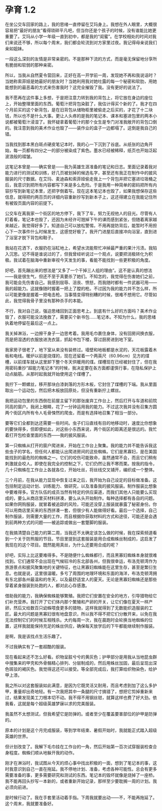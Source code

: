 # 孕育 1.2

在坐公交车回家的路上，我的思绪一直停留在艾玛身上。我想在外人眼里，大概很容易把“最好的朋友”看得琐碎平凡吧，但当你还是个孩子的时候，没有谁能比她更重要了。艾玛从小学一年级一直到初中，都是我的“闺蜜”。在学校相处的时间对我们来说还不够，所以每个周末，我们都会轮流到对方家里过夜。我记得母亲说我们亲如姐妹。

一段这么深刻的友情是非常亲密的。不是那种下流的方式，而是毫无保留地分享所有脆弱和软弱的那种亲密。

所以，当我从自然夏令营回来，正好在高一开学前一周，发现她不再和我说话时？当她称索菲娅是她最好的朋友时？当她利用我对她吐露的每一个秘密和软肋，用她能想到的最恶毒的方式来伤害我时？这完全摧毁了我。没有更好的说法了。

我不愿再在这件事上多想，于是把注意力转到我的背包上，将它放在身边的座位上，开始整理里面的东西。葡萄汁把背包染脏了，我估计得买个新的了。我才在四个月前买的这个新背包，是在旧背包从储物柜里被偷走之后买的，才花了十二块钱，所以也不是什么大事。更让人头疼的是我的笔记本、课本和塞进包里的两本小说都被葡萄汁浸湿了。我怀疑拿着葡萄汁的那个女生是专门对准我敞开的背包口倒的。我注意到我的美术作业也毁了——装作业的盒子一边都塌了。这倒是我自己的错。

当我找到那本黑白斑点硬皮笔记本时，我的心一下沉到了谷底。从纸张的边角开始，每一页都有四分之一的部分被染成了紫色。墨水已经被稀释，纸页也开始泛起波浪般的褶皱。

这笔记本曾是——确实曾是——我为英雄生涯准备的笔记和日志。里面记录着我对能力进行的测试和训练，好几页被划掉的候选名字，甚至还有我正在制作中的披风服装的尺寸数据。在艾玛、麦迪森和索菲娅偷走我上一个背包并把它塞进垃圾桶之后，我意识到把所有内容都写下来是多么危险。于是我用一种简单的密码把所有内容抄写到新笔记本里，还把字倒着写。现在这本笔记本也毁了，如果我想保存这些信息，就得把约两百页的详细内容重新抄写到新本子上，这还得建立在我能记住所有被毁页面内容的前提下。

公交车在离我家一个街区的地方停下，我下了车，努力无视他人的目光。尽管有人盯着看，笔记本也毁了，还因为未经许可翘掉下午的课而感到紧张，但随着离家越来越近，我觉得好多了。知道自己可以放松警惕，不用再提防背后，能暂时不用担心下一次事件什么时候发生，这感觉好极了。我开门进屋后直接冲向浴室，直到进了浴室才脱下背包和鞋子。

我站在花洒下，衣服扔在浴缸地上，希望水流能帮忙冲掉最严重的果汁污渍。我陷入沉思。记不得是谁说过的了，但我曾经听说过一个观点，说要把消极转化为积极。我试着在脑海中重新审视今天发生的事，看能不能找到一些更积极的角度。

好吧，首先蹦出来的想法是“又多了一个干掉三人组的理由”。这不是认真的想法——我是很生气，但还不至于真要杀了她们。不知怎的，我觉得在伤害她们之前，我可能会先伤害自己。我感到屈辱、沮丧、愤怒，而我随时都有一件武器可用——我的超能力。这就像随时握着一把上了膛的枪。不过因为我的能力并不怎么样，所以可能更像是握着一把电击枪。当事情变得特别糟的时候，很难不想用它。尽管如此，我觉得我骨子里没有那种杀手的本能。

不行，我对自己说，强迫思绪回到正面思考上。到底有什么好的方面吗？美术作业毁了，衣服可能没法挽救了，需要买个新书包……笔记本。不知为什么，我的思绪执着地停留在最后这一点上。

我关掉淋浴，一边擦干身子一边思考着。我用毛巾裹住身体，没有回房间换衣服，而是把湿透的衣服放进洗衣篮，抓起书包下楼，穿过厨房进到地下室。

我家房子很老了，地下室从来没有装修过。墙壁和地板都是水泥的，天花板露着木板和电线。暖炉以前是烧煤的，现在还留着一个两英尺（60.96cm）见方的煤槽，以前煤车就从这里卸下整个冬天供暖用的煤。煤槽现在已经被封住了，但在我用密码重抄“超能力笔记本”的时候，我决定要在各方面都谨慎行事，在隐私保护上动点脑筋。从那时起我就开始使用这个煤槽了。

我拧下一颗螺丝，移开那块白漆剥落的方形木板，它封住了煤槽的下端。我从里面取出一个运动包，然后把木板放回原处，但没有重新拧上螺丝。

我把运动包里的东西倒在前屋主留下的那张废弃工作台上，然后打开与车道和前院同高的窗户。我闭上眼睛，花了一分钟运用我的能力。不过这次我并没有召集方圆两个街区内所有令人毛骨悚然的爬虫，而是有选择地召集了相当一部分。

要等它们全都到达还需要一些时间。虫子们沿直线有目的地移动时，速度比你想象的要快得多，但即便如此，对这些小东西来说，两个街区的距离还是很远的。我忙着打开包检查里面的东西——我的披风服装。

第一只蜘蛛从打开的窗户爬进来，开始在工作台上聚集。我的能力并不能告诉我这些虫子的学名，但任何人都能认出爬进房间的这些蜘蛛。它们是黑寡妇，是在美国能找到的最危险的蜘蛛之一。它们的咬伤可能致命，虽然通常不会，而且它们稍有刺激就会咬人。即使在我完全的控制之下，它们仍然让我不寒而栗。按我的指令，几十只蜘蛛在工作台上各就各位，开始吐丝，将丝线交叉铺开，编织成一个整体。

三个月前，在我从能力显现中恢复过来之后，我开始为自己设定的目标做准备。这包括制定运动计划、训练能力、做研究，以及准备我的披风服装。制作服装比想象中要难得多。官方队伍的成员当然有特定的供应渠道，而我们其他人只能要么买现成的，要么从商店里买材料拼凑，要么从头开始制作。每种选择都有各自的问题。如果你网购服装，就冒着被追踪的风险，可能还没穿上服装就暴露了秘密身份。你可以用商店里买来的东西拼凑一套，但很少有人能做得好看。最后一个选择，自己制作服装，则需要大量的工作，而且根据你获取材料的方式和途径，可能还是会遇到前两种方式的问题——被追踪或做出一套蹩脚的服装。

在我搞清楚自己能力的第二周，当我还不太确定该怎么做的时候，我在探索频道看到一个关于防熊服的节目。节目里提到这套服装是用合成蜘蛛丝制成的，这启发了我现在的这个项目。既然能用真丝，为什么还要用合成的呢？

好吧，实际上比这要难得多。不是随便什么蜘蛛都行，而且黑寡妇蜘蛛本身就很难找到。它们通常不会出现在气候较冷的东北部各州，但我很幸运，布洛克顿湾作为旅游景点和披风聚集地的关键特征，也让黑寡妇蜘蛛能在这里生存，甚至是繁衍生息。也就是说，这里很温暖。多亏了周围的地理环境和东面的海洋，布洛克顿湾拥有东北部各州最温和的冬天，以及最舒适宜人的夏天。无论是黑寡妇蜘蛛还是那些穿着紧身服装到处跑的人，都对此心存感激。

借助我的能力，我确保蜘蛛能够繁殖。我把它们安置在安全的地方，引导猎物给它们补充营养。我打开了它们体内那个繁殖和产卵的开关，让它们像在夏天一样产卵，然后又给数百只幼蛛喂食更多的猎物，这样我就得到了无数能织造服装的工匠。最大的问题是黑寡妇很有地盘意识，所以我不得不把它们分散开来，以免在我无法控制它们的时候互相残杀。大约每周一次，我在晨跑时会轮换当地蜘蛛的位置，这样我就能保持充足的蛛丝供应，确保每天放学后的下午都能继续制作服装。

是啊，我是该找点生活乐趣了。

不过我确实有了一套超酷的服装。

现在看起来还不怎么好看。织物呈脏兮兮的黄灰色；护甲部分是用我从当地昆虫群中搜集来的甲壳和外骨骼精心排列、分层制成的，然后用蛛丝加固，最后呈现出深色斑驳的褐灰色。我觉得这还可以接受。等全部完成后，我打算给织物染色，给护甲上漆。

我之所以对这套服装如此满意，是因为它既灵活又耐用，而且考虑到加了这么多护甲，重量却出奇地轻。有一次我把其中一条腿的尺寸搞错了，想把它剪掉重新来过，结果发现美工刀根本切不动。我不得不用钢丝钳，就算这样也费了好大劲。依我看，这就是每个超级英雄梦寐以求的完美服装。

我虽然不太想测试，但我希望它是防弹的。或者至少在覆盖要害部位的护甲是防弹的。

原本的计划是这个月完成服装，等到学年结束、暑假开始时，我就能正式踏入超级英雄的世界。

但计划改变了。我解下毛巾挂在工作台的一角，然后开始第一百次试穿服装检查合身程度。蜘蛛们顺从地躲开我的动作。

刚才在淋浴时，我试图从今天的烦心事中找出积极的一面，想到了笔记本的事，这时我意识到自己一直在拖延。我不停地计划、准备，考虑各种可能性。总会有更多需要准备的事，更多需要研究和测试的东西。笔记本的毁坏就像是烧掉了一座桥。我不能再回头抄写一本新的，或者重新开始记录，那样至少要耽搁一周的计划。我必须向前进。

是时候行动了。我在手套里活动着手指。下周我就要出动——不，不能再拖延了。这个周末，我就要准备好。
